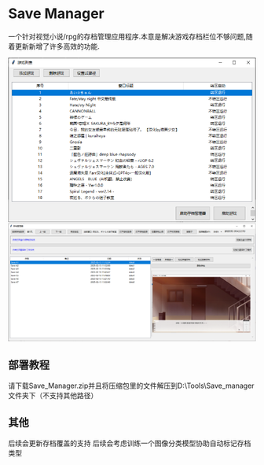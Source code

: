 # Save Manager
一个针对视觉小说/rpg的存档管理应用程序.本意是解决游戏存档栏位不够问题,随着更新新增了许多高效的功能.

![image](2025-02-15_21_47_37_393.png)
![image](2025-02-13_13_32_04_145.png)

## 部署教程
请下载Save_Manager.zip并且将压缩包里的文件解压到D:\Tools\Save_manager文件夹下（不支持其他路径）

## 其他
后续会更新存档覆盖的支持
后续会考虑训练一个图像分类模型协助自动标记存档类型
